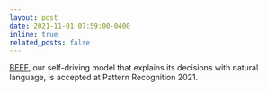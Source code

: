 ```yaml
---
layout: post
date: 2021-11-01 07:59:00-0400
inline: true
related_posts: false
---
```


[BEEF](/publications#bartoccioni2023lidartouch), our self-driving model that explains its decisions with natural language, is accepted at Pattern Recognition 2021.
